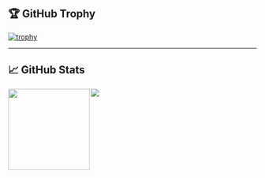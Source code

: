 ## 🏆 GitHub Trophy
[![trophy](https://github-profile-trophy.vercel.app/?username=kamyu104&rank=SECRET,SSS)](https://github-profile-trophy.vercel.app/?username=kamyu104&&rank=SECRET,SSS)

---

## 📈 GitHub Stats
<div>
  <img height="165" align="left" src="https://github-readme-stats.vercel.app/api?username=kamyu104&show_icons=true&theme=vue&count_private=true" />
  <img src="https://github-readme-stats.vercel.app/api/top-langs/?username=kamyu104&layout=compact&show_icons=true&theme=vue" />
</div>
